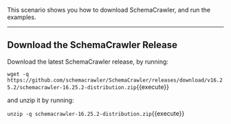 This scenario shows you how to download SchemaCrawler, and run the examples.

-----

## Download the SchemaCrawler Release
Download the latest SchemaCrawler release, by running:

`wget -q  https://github.com/schemacrawler/SchemaCrawler/releases/download/v16.25.2/schemacrawler-16.25.2-distribution.zip`{{execute}}

and unzip it by running:

`unzip -q schemacrawler-16.25.2-distribution.zip`{{execute}}

